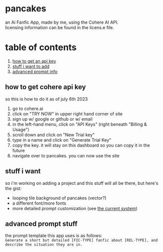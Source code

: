 # pancakes
an Ai Fanfic App, made by me, using the Cohere AI API. <br>
licensing information can be found in the licens.e file.

# table of contents
1. [how to get an api key](##how-to-get-cohere-api-key)
2. [stuff i want to add](##stuff-i-want)
3. [advanced prompt info](##advanced-prompt-stuff)

## how to get cohere api key
so this is how to do it as of july 6th 2023
1) go to cohere.ai
2) click on "TRY NOW" in upper right hand corner of site
3) sign up w/ google or github or w/ email
4) in the left-hand menu, click on "API Keys" (right beneath "Billing & Usage")
5) scroll down and click on "New Trial key"
6) type in a name and click on "Generate Trial Key"
7) copy the key. it will stay on this dashboard so you can copy it in the future
8) navigate over to pancakes. you can now use the site

## stuff i want
so i'm working on adding a project and this stuff will all be there, but here's the gist:
- looping tile background of pancakes (vector?)
- a different font/more fonts
- more detailed prompt customization (see [the current system](##advanced-prompt-stuff))

## advanced prompt stuff
the prompt template this app uses is as follows: <br>
`Generate a short but detailed [FIC-TYPE] fanfic about [REL-TYPE], and describe the situation they are in.`
